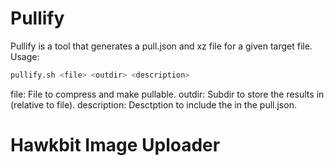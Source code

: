 # Pullify
Pullify is a tool that generates a pull.json and xz file for a given target file.
Usage: 
```bash
pullify.sh <file> <outdir> <description>
```
   file: File to compress and make pullable.
   outdir: Subdir to store the results in (relative to file).
   description: Desctption to include the in the pull.json.

# Hawkbit Image Uploader
